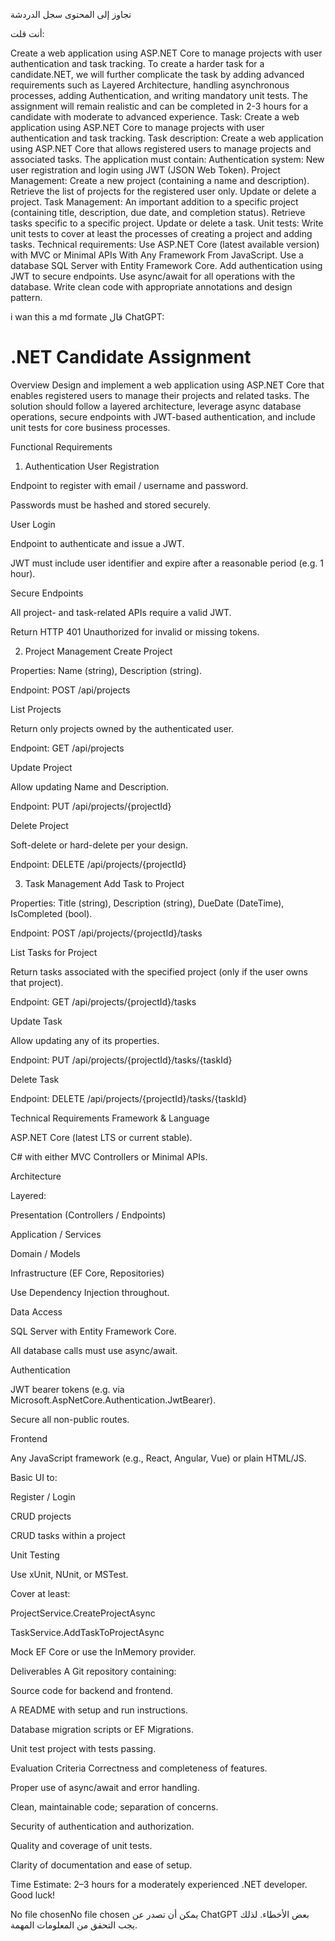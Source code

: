 تجاوز إلى المحتوى
سجل الدردشة

أنت قلت:

Create a web application using ASP.NET Core to manage projects with user authentication and task tracking.
To create a harder task for a candidate.NET, we will further complicate the task by adding advanced requirements such as Layered Architecture, handling asynchronous processes, adding Authentication, and writing mandatory unit tests. The assignment will remain realistic and can be completed in 2-3 hours for a candidate with moderate to advanced experience.
Task: Create a web application using ASP.NET Core to manage projects with user authentication and task tracking.
Task description:
Create a web application using ASP.NET Core that allows registered users to manage projects and associated tasks. The application must contain:
Authentication system: New user registration and login using JWT (JSON Web Token).
Project Management:
Create a new project (containing a name and description).
Retrieve the list of projects for the registered user only.
Update or delete a project.
Task Management:
An important addition to a specific project (containing title, description, due date, and completion status).
Retrieve tasks specific to a specific project.
Update or delete a task.
Unit tests: Write unit tests to cover at least the processes of creating a project and adding tasks.
Technical requirements:
Use ASP.NET Core (latest available version) with MVC or Minimal APIs With Any Framework From JavaScript.
Use a database SQL Server with Entity Framework Core.
Add authentication using JWT to secure endpoints.
Use async/await for all operations with the database.
Write clean code with appropriate annotations and design pattern.





i wan this a md formate 
قال ChatGPT:
# .NET Candidate Assignment

Overview
Design and implement a web application using ASP.NET Core that enables registered users to manage their projects and related tasks. The solution should follow a layered architecture, leverage async database operations, secure endpoints with JWT-based authentication, and include unit tests for core business processes.

Functional Requirements
1. Authentication
User Registration

Endpoint to register with email / username and password.

Passwords must be hashed and stored securely.

User Login

Endpoint to authenticate and issue a JWT.

JWT must include user identifier and expire after a reasonable period (e.g. 1 hour).

Secure Endpoints

All project- and task-related APIs require a valid JWT.

Return HTTP 401 Unauthorized for invalid or missing tokens.

2. Project Management
Create Project

Properties: Name (string), Description (string).

Endpoint: POST /api/projects

List Projects

Return only projects owned by the authenticated user.

Endpoint: GET /api/projects

Update Project

Allow updating Name and Description.

Endpoint: PUT /api/projects/{projectId}

Delete Project

Soft-delete or hard-delete per your design.

Endpoint: DELETE /api/projects/{projectId}

3. Task Management
Add Task to Project

Properties: Title (string), Description (string), DueDate (DateTime), IsCompleted (bool).

Endpoint: POST /api/projects/{projectId}/tasks

List Tasks for Project

Return tasks associated with the specified project (only if the user owns that project).

Endpoint: GET /api/projects/{projectId}/tasks

Update Task

Allow updating any of its properties.

Endpoint: PUT /api/projects/{projectId}/tasks/{taskId}

Delete Task

Endpoint: DELETE /api/projects/{projectId}/tasks/{taskId}

Technical Requirements
Framework & Language

ASP.NET Core (latest LTS or current stable).

C# with either MVC Controllers or Minimal APIs.

Architecture

Layered:

Presentation (Controllers / Endpoints)

Application / Services

Domain / Models

Infrastructure (EF Core, Repositories)

Use Dependency Injection throughout.

Data Access

SQL Server with Entity Framework Core.

All database calls must use async/await.

Authentication

JWT bearer tokens (e.g. via Microsoft.AspNetCore.Authentication.JwtBearer).

Secure all non-public routes.

Frontend

Any JavaScript framework (e.g., React, Angular, Vue) or plain HTML/JS.

Basic UI to:

Register / Login

CRUD projects

CRUD tasks within a project

Unit Testing

Use xUnit, NUnit, or MSTest.

Cover at least:

ProjectService.CreateProjectAsync

TaskService.AddTaskToProjectAsync

Mock EF Core or use the InMemory provider.

Deliverables
A Git repository containing:

Source code for backend and frontend.

A README with setup and run instructions.

Database migration scripts or EF Migrations.

Unit test project with tests passing.

Evaluation Criteria
Correctness and completeness of features.

Proper use of async/await and error handling.

Clean, maintainable code; separation of concerns.

Security of authentication and authorization.

Quality and coverage of unit tests.

Clarity of documentation and ease of setup.

Time Estimate: 2–3 hours for a moderately experienced .NET developer. Good luck!




No file chosenNo file chosen
يمكن أن تصدر عن ChatGPT بعض الأخطاء. لذلك يجب التحقق من المعلومات المهمة.
